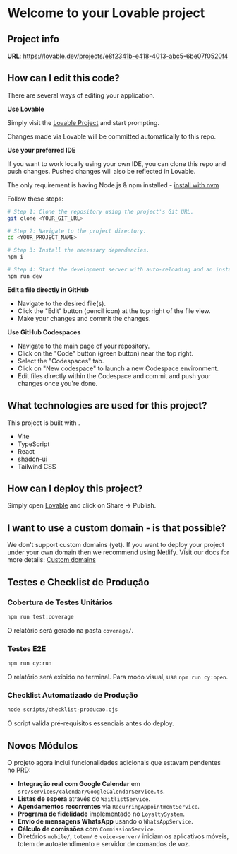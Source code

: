 # Welcome to your Lovable project

## Project info

**URL**: https://lovable.dev/projects/e8f2341b-e418-4013-abc5-6be07f0520f4

## How can I edit this code?

There are several ways of editing your application.

**Use Lovable**

Simply visit the [Lovable Project](https://lovable.dev/projects/e8f2341b-e418-4013-abc5-6be07f0520f4) and start prompting.

Changes made via Lovable will be committed automatically to this repo.

**Use your preferred IDE**

If you want to work locally using your own IDE, you can clone this repo and push changes. Pushed changes will also be reflected in Lovable.

The only requirement is having Node.js & npm installed - [install with nvm](https://github.com/nvm-sh/nvm#installing-and-updating)

Follow these steps:

```sh
# Step 1: Clone the repository using the project's Git URL.
git clone <YOUR_GIT_URL>

# Step 2: Navigate to the project directory.
cd <YOUR_PROJECT_NAME>

# Step 3: Install the necessary dependencies.
npm i

# Step 4: Start the development server with auto-reloading and an instant preview.
npm run dev
```

**Edit a file directly in GitHub**

- Navigate to the desired file(s).
- Click the "Edit" button (pencil icon) at the top right of the file view.
- Make your changes and commit the changes.

**Use GitHub Codespaces**

- Navigate to the main page of your repository.
- Click on the "Code" button (green button) near the top right.
- Select the "Codespaces" tab.
- Click on "New codespace" to launch a new Codespace environment.
- Edit files directly within the Codespace and commit and push your changes once you're done.

## What technologies are used for this project?

This project is built with .

- Vite
- TypeScript
- React
- shadcn-ui
- Tailwind CSS

## How can I deploy this project?

Simply open [Lovable](https://lovable.dev/projects/e8f2341b-e418-4013-abc5-6be07f0520f4) and click on Share -> Publish.

## I want to use a custom domain - is that possible?

We don't support custom domains (yet). If you want to deploy your project under your own domain then we recommend using Netlify. Visit our docs for more details: [Custom domains](https://docs.lovable.dev/tips-tricks/custom-domain/)

## Testes e Checklist de Produção

### Cobertura de Testes Unitários

```sh
npm run test:coverage
```
O relatório será gerado na pasta `coverage/`.

### Testes E2E

```sh
npm run cy:run
```
O relatório será exibido no terminal. Para modo visual, use `npm run cy:open`.

### Checklist Automatizado de Produção

```sh
node scripts/checklist-producao.cjs
```
O script valida pré-requisitos essenciais antes do deploy.

## Novos Módulos

O projeto agora inclui funcionalidades adicionais que estavam pendentes no PRD:

- **Integração real com Google Calendar** em `src/services/calendar/GoogleCalendarService.ts`.
- **Listas de espera** através do `WaitlistService`.
- **Agendamentos recorrentes** via `RecurringAppointmentService`.
- **Programa de fidelidade** implementado no `LoyaltySystem`.
- **Envio de mensagens WhatsApp** usando o `WhatsAppService`.
- **Cálculo de comissões** com `CommissionService`.
- Diretórios `mobile/`, `totem/` e `voice-server/` iniciam os aplicativos móveis, totem de autoatendimento e servidor de comandos de voz.
